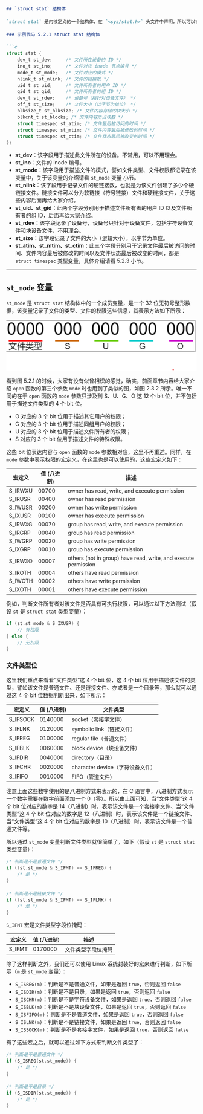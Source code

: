 ```markdown
## `struct stat` 结构体

`struct stat` 是内核定义的一个结构体，在 `<sys/stat.h>` 头文件中声明，所以可以在应用层使用，这个结构体中的所有元素加起来构成了文件的属性信息，结构体内容如下所示：

### 示例代码 5.2.1 struct stat 结构体

```c
struct stat {
    dev_t st_dev;     /* 文件所在设备的 ID */
    ino_t st_ino;     /* 文件对应 inode 节点编号 */
    mode_t st_mode;   /* 文件对应的模式 */
    nlink_t st_nlink; /* 文件的链接数 */
    uid_t st_uid;     /* 文件所有者的用户 ID */
    gid_t st_gid;     /* 文件所有者的组 ID */
    dev_t st_rdev;    /* 设备号（指针对设备文件） */
    off_t st_size;    /* 文件大小（以字节为单位） */
    blksize_t st_blksize; /* 文件内容存储的块大小 */
    blkcnt_t st_blocks; /* 文件内容所占块数 */
    struct timespec st_atim; /* 文件最后被访问的时间 */
    struct timespec st_mtim; /* 文件内容最后被修改的时间 */
    struct timespec st_ctim; /* 文件状态最后被改变的时间 */
};
```

- **st_dev**：该字段用于描述此文件所在的设备。不常用，可以不用理会。
- **st_ino**：文件的 inode 编号。
- **st_mode**：该字段用于描述文件的模式，譬如文件类型、文件权限都记录在该变量中，关于该变量的介绍请看 `st_mode` 变量 小节。
- **st_nlink**：该字段用于记录文件的硬链接数，也就是为该文件创建了多少个硬链接文件。链接文件可以分为软链接（符号链接）文件和硬链接文件，关于这些内容后面再给大家介绍。
- **st_uid、st_gid**：此两个字段分别用于描述文件所有者的用户 ID 以及文件所有者的组 ID，后面再给大家介绍。
- **st_rdev**：该字段记录了设备号，设备号只针对于设备文件，包括字符设备文件和块设备文件，不用理会。
- **st_size**：该字段记录了文件的大小（逻辑大小），以字节为单位。
- **st_atim、st_mtim、st_ctim**：此三个字段分别用于记录文件最后被访问的时间、文件内容最后被修改的时间以及文件状态最后被改变的时间，都是 `struct timespec` 类型变量，具体介绍请看 5.2.3 小节。

---

## `st_mode` 变量

`st_mode` 是 `struct stat` 结构体中的一个成员变量，是一个 32 位无符号整形数据，该变量记录了文件的类型、文件的权限这些信息，其表示方法如下所示：

![1730895268702](images/1.structstat结构体/1730895268702.png)

看到图 5.2.1 的时候，大家有没有似曾相识的感觉，确实，前面章节内容给大家介绍 `open` 函数的第三个参数 `mode` 时也用到了类似的图，如图 2.3.2 所示。唯一不同的在于 `open` 函数的 `mode` 参数只涉及到 S、U、G、O 这 12 个 bit 位，并不包括用于描述文件类型的 4 个 bit 位。

- O 对应的 3 个 bit 位用于描述其它用户的权限；
- G 对应的 3 个 bit 位用于描述同组用户的权限；
- U 对应的 3 个 bit 位用于描述文件所有者的权限；
- S 对应的 3 个 bit 位用于描述文件的特殊权限。

这些 bit 位表达内容与 `open` 函数的 `mode` 参数相对应，这里不再重述。同样，在 `mode` 参数中表示权限的宏定义，在这里也是可以使用的，这些宏定义如下：


| 宏定义  | 值 (八进制) | 描述                                                           |
| ------- | ----------- | -------------------------------------------------------------- |
| S_IRWXU | 00700       | owner has read, write, and execute permission                  |
| S_IRUSR | 00400       | owner has read permission                                      |
| S_IWUSR | 00200       | owner has write permission                                     |
| S_IXUSR | 00100       | owner has execute permission                                   |
| S_IRWXG | 00070       | group has read, write, and execute permission                  |
| S_IRGRP | 00040       | group has read permission                                      |
| S_IWGRP | 00020       | group has write permission                                     |
| S_IXGRP | 00010       | group has execute permission                                   |
| S_IRWXO | 00007       | others (not in group) have read, write, and execute permission |
| S_IROTH | 00004       | others have read permission                                    |
| S_IWOTH | 00002       | others have write permission                                   |
| S_IXOTH | 00001       | others have execute permission                                 |

例如，判断文件所有者对该文件是否具有可执行权限，可以通过以下方法测试（假设 `st` 是 `struct stat` 类型变量）：

```c
if (st.st_mode & S_IXUSR) {
    // 有权限
} else {
    // 无权限
}
```

### 文件类型位

这里我们重点来看看“文件类型”这 4 个 bit 位，这 4 个 bit 位用于描述该文件的类型，譬如该文件是普通文件、还是链接文件、亦或者是一个目录等，那么就可以通过这 4 个 bit 位数据判断出来，如下所示：


| 宏定义   | 值 (八进制) | 文件类型                         |
| -------- | ----------- | -------------------------------- |
| S_IFSOCK | 0140000     | socket（套接字文件）             |
| S_IFLNK  | 0120000     | symbolic link（链接文件）        |
| S_IFREG  | 0100000     | regular file（普通文件）         |
| S_IFBLK  | 0060000     | block device（块设备文件）       |
| S_IFDIR  | 0040000     | directory（目录）                |
| S_IFCHR  | 0020000     | character device（字符设备文件） |
| S_IFIFO  | 0010000     | FIFO（管道文件）                 |

注意上面这些数字使用的是八进制方式来表示的，在 C 语言中，八进制方式表示一个数字需要在数字前面添加一个 0（零）。所以由上面可知，当“文件类型”这 4 个 bit 位对应的数字是 14（八进制）时，表示该文件是一个套接字文件、当“文件类型”这 4 个 bit 位对应的数字是 12（八进制）时，表示该文件是一个链接文件、当“文件类型”这 4 个 bit 位对应的数字是 10（八进制）时，表示该文件是一个普通文件等。

所以通过 `st_mode` 变量判断文件类型就很简单了，如下（假设 `st` 是 `struct stat` 类型变量）：

```c
/* 判断是不是普通文件 */
if ((st.st_mode & S_IFMT) == S_IFREG) {
    /* 是 */
}

/* 判断是不是链接文件 */
if ((st.st_mode & S_IFMT) == S_IFLNK) {
    /* 是 */
}
```

`S_IFMT` 宏是文件类型字段位掩码：


| 宏定义 | 值 (八进制) | 描述               |
| ------ | ----------- | ------------------ |
| S_IFMT | 0170000     | 文件类型字段位掩码 |

除了这样判断之外，我们还可以使用 Linux 系统封装好的宏来进行判断，如下所示（`m` 是 `st_mode` 变量）：

- `S_ISREG(m)`：判断是不是普通文件，如果是返回 `true`，否则返回 `false`
- `S_ISDIR(m)`：判断是不是目录，如果是返回 `true`，否则返回 `false`
- `S_ISCHR(m)`：判断是不是字符设备文件，如果是返回 `true`，否则返回 `false`
- `S_ISBLK(m)`：判断是不是块设备文件，如果是返回 `true`，否则返回 `false`
- `S_ISFIFO(m)`：判断是不是管道文件，如果是返回 `true`，否则返回 `false`
- `S_ISLNK(m)`：判断是不是链接文件，如果是返回 `true`，否则返回 `false`
- `S_ISSOCK(m)`：判断是不是套接字文件，如果是返回 `true`，否则返回 `false`

有了这些宏之后，就可以通过如下方式来判断文件类型了：

```c
/* 判断是不是普通文件 */
if (S_ISREG(st.st_mode)) {
    /* 是 */
}

/* 判断是不是目录 */
if (S_ISDIR(st.st_mode)) {
    /* 是 */
}
```
